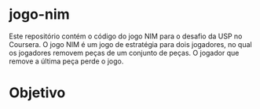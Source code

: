 # jogo-nim
Este repositório contém o código do jogo NIM para o desafio da USP no Coursera. O jogo NIM é um jogo de estratégia para dois jogadores, no qual os jogadores removem peças de um conjunto de peças. O jogador que remove a última peça perde o jogo.

# Objetivo
